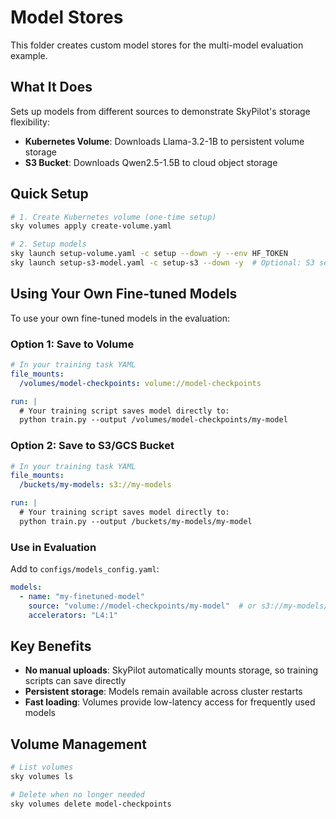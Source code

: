 # Model Stores

This folder creates custom model stores for the multi-model evaluation example.

## What It Does

Sets up models from different sources to demonstrate SkyPilot's storage flexibility:
- **Kubernetes Volume**: Downloads Llama-3.2-1B to persistent volume storage
- **S3 Bucket**: Downloads Qwen2.5-1.5B to cloud object storage

## Quick Setup

```bash
# 1. Create Kubernetes volume (one-time setup)
sky volumes apply create-volume.yaml

# 2. Setup models
sky launch setup-volume.yaml -c setup --down -y --env HF_TOKEN
sky launch setup-s3-model.yaml -c setup-s3 --down -y  # Optional: S3 setup
```

## Using Your Own Fine-tuned Models

To use your own fine-tuned models in the evaluation:

### Option 1: Save to Volume
```yaml
# In your training task YAML
file_mounts:
  /volumes/model-checkpoints: volume://model-checkpoints

run: |
  # Your training script saves model directly to:
  python train.py --output /volumes/model-checkpoints/my-model
```

### Option 2: Save to S3/GCS Bucket
```yaml
# In your training task YAML  
file_mounts:
  /buckets/my-models: s3://my-models

run: |
  # Your training script saves model directly to:
  python train.py --output /buckets/my-models/my-model
```

### Use in Evaluation
Add to `configs/models_config.yaml`:
```yaml
models:
  - name: "my-finetuned-model"
    source: "volume://model-checkpoints/my-model"  # or s3://my-models/my-model
    accelerators: "L4:1"
```

## Key Benefits

- **No manual uploads**: SkyPilot automatically mounts storage, so training scripts can save directly
- **Persistent storage**: Models remain available across cluster restarts
- **Fast loading**: Volumes provide low-latency access for frequently used models

## Volume Management

```bash
# List volumes
sky volumes ls

# Delete when no longer needed
sky volumes delete model-checkpoints
```
